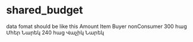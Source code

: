 # shared_budget
data fomat should be like this
Amount	Item	Buyer 	nonConsumer
300	հաց 	Մհեր	Նարեկ
240	հաց 	Վաչիկ 	Նարեկ
